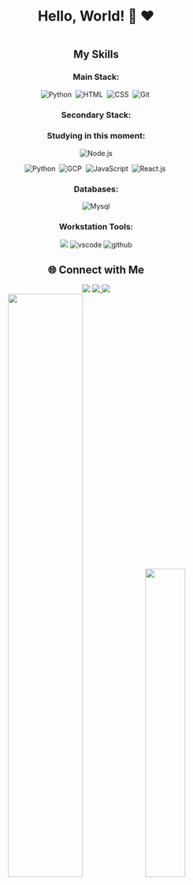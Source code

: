 <div style="text-align: center;">

  <h1>Hello, World! 👋 ❤</h1>

<img src="" alt="">



  <h2>My Skills</h2>

  <div>
    <h3>Main Stack:</h3>
    
  ![Python](https://img.shields.io/badge/Python-14354C?style=for-the-badge&logo=python&logoColor=white)&nbsp;
  ![HTML](https://img.shields.io/badge/HTML5-E34F26?style=for-the-badge&logo=html5&logoColor=white)&nbsp;
  ![CSS](https://img.shields.io/badge/CSS3-1572B6?style=for-the-badge&logo=css3&logoColor=white)&nbsp;
  ![Git](https://img.shields.io/badge/GIT-E44C30?style=for-the-badge&logo=git&logoColor=white)&nbsp;
  </div>

  <div>
    <h3>Secondary Stack:</h3>
   
    
   <h3>Studying in this moment:</h3>
 
<img alt="Node.js" src="https://img.shields.io/badge/Node.js-339933.svg?style=for-the-badge&logo=nodedotjs&logoColor=white"/>

![Python](https://img.shields.io/badge/Python-14354C?style=for-the-badge&logo=python&logoColor=white)&nbsp;
![GCP](https://img.shields.io/badge/Google_Cloud-4285F4?style=for-the-badge&logo=google-cloud&logoColor=white)&nbsp;
![JavaScript](https://img.shields.io/badge/JavaScript-F7DF1E?style=for-the-badge&logo=javascript&logoColor=black)&nbsp;
![React.js](https://img.shields.io/badge/React-20232A?style=for-the-badge&logo=react&logoColor=61DAFB)&nbsp;
 
  </div>

  <div>
    <h3>Databases:</h3>
  <img alt="Mysql" src="https://img.shields.io/badge/MySQL-4479A1.svg?style=for-the-badge&logo=MySQL&logoColor=white"/>
  </div>

  <div>
    <h3>Workstation Tools:</h3>
    <img src="https://img.shields.io/badge/Amazon%20AWS-232F3E.svg?style=for-the-badge&logo=Amazon-AWS&logoColor=white" />
    <img alt="vscode" src="https://img.shields.io/badge/Visual%20Studio%20Code-007ACC.svg?style=for-the-badge&logo=Visual-Studio-Code&logoColor=white"/>
    <img alt="github" src="https://img.shields.io/badge/GitHub-181717.svg?style=for-the-badge&logo=GitHub&logoColor=white"/>
</div>

  <div>
    <h2>🌐 Connect with Me</h2>
    <img src="https://img.shields.io/badge/Twitter-1D9BF0.svg?style=for-the-badge&logo=Twitter&logoColor=white" />
    <a href="https://twitter.com/joaoguiar_5">
      <img src="https://img.shields.io/badge/Instagram-E4405F.svg?style=for-the-badge&logo=Instagram&logoColor=white" />
    <a href="[https://www.instagram.com/joaoguiar_5/" target="_blank](https://twitter.com/joaoguiar_5)">
<img src="https://img.shields.io/badge/LinkedIn-0A66C2.svg?style=for-the-badge&logo=LinkedIn&logoColor=white" />
    <a href="https://www.linkedin.com/in/joaopedroaguiar99/" target="_blank](https://twitter.com/joaoguiar_5)">
      
      
</a>

    
  </div>

</div>

<div style="text-align: center; margin-bottom: 100px;">
  <img width="55%" src="https://github-readme-streak-stats.herokuapp.com?user=TI0J0A0&theme=radical&mode=weekly" />
  <img width="40%" src="https://github-readme-stats-git-main-rafaelalexandrino.vercel.app/api/top-langs/?username=TI0J0A0&show_icons=true&theme=radical&layout=compact" />
 
</div>
